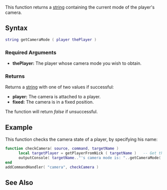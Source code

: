 This function returns a [string](/docs/string.md "wikilink") containing the current mode of the player's camera.

Syntax
------

``` lua
string getCameraMode ( player thePlayer )
```

### Required Arguments

-   **thePlayer:** The player whose camera mode you wish to obtain.

### Returns

Returns a [string](/docs/string.md "wikilink") with one of two values if successful:

-   **player:** The camera is attached to a player.
-   **fixed:** The camera is in a fixed position.

The function will return *false* if unsuccessful.

Example
-------

This function checks the camera state of a player, by specifying his name:

``` lua
function checkCamera( source, command, targetName )
      local targetPlayer = getPlayerFromNick ( targetName )   -- Get the player using his name
      outputConsole( targetName.."'s camera mode is: "..getCameraMode( targetPlayer ), source )  -- Output the state of player's camera
end
addCommandHandler( "camera", checkCamera )
```

See Also
--------
